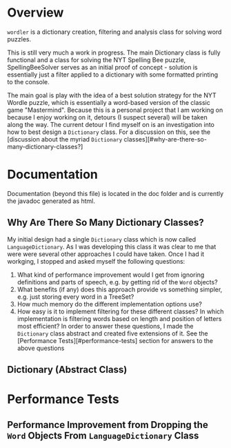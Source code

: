 # Overview
`wordler` is a dictionary creation, filtering and analysis class for solving word puzzles.

This is still very much a work in progress. The main Dictionary class is fully functional and a class for solving the NYT Spelling Bee puzzle, SpellingBeeSolver serves as an initial proof of concept - 
solution is essentially just a filter applied to a dictionary with some formatted printing to the console.

The main goal is play with the idea of a best solution strategy for the NYT Wordle puzzle, which is essentially a word-based version of the classic game "Mastermind". Because this is a personal project
that I am working on because I enjoy working on it, detours (I suspect several) will be taken along the way. The current detour I find myself on is an investigation into how to best design a `Dictionary` class. 
For a discussion on this, see the [discussion about the myriad `Dictionary` classes][#why-are-there-so-many-dictionary-classes?]

# Documentation
Documentation (beyond this file) is located in the doc folder and is currently the javadoc generated as html.

## Why Are There So Many Dictionary Classes?
My initial design had a single `Dictionary` class which is now called `LanguageDictionary`. As I was developing this class it was clear to me that were were several other approaches I could have taken. 
Once I had it workging, I stopped and asked myself the following questions:
1. What kind of performance improvement would I get from ignoring definitions and parts of speech, e.g. by getting rid of the `Word` objects?
2. What benefits (if any) does this approach provide vs something simpler, e.g. just storing every word in a TreeSet?
3. How much memory do the different implementation options use?
4. How easy is it to implement filtering for these different classes? In which implementation is filtering words based on length and position of letters most efficient?
In order to answer these questions, I made the `Dictionary` class abstract and created five extensions of it. See the [Performance Tests][#performance-tests] section for answers to the above questions

## Dictionary (Abstract Class)

# Performance Tests
## Performance Improvement from Dropping the `Word` Objects From `LanguageDictionary` Class




